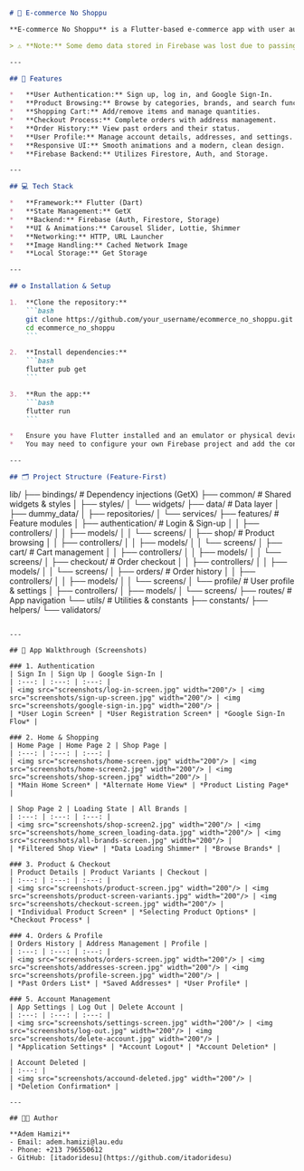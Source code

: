 ```markdown
# 🛒 E-commerce No Shoppu

**E-commerce No Shoppu** is a Flutter-based e-commerce app with user authentication, product browsing, cart management, and checkout features.

> ⚠️ **Note:** Some demo data stored in Firebase was lost due to passing the free trial limits.

---

## 🌟 Features

*   **User Authentication:** Sign up, log in, and Google Sign-In.
*   **Product Browsing:** Browse by categories, brands, and search functionality.
*   **Shopping Cart:** Add/remove items and manage quantities.
*   **Checkout Process:** Complete orders with address management.
*   **Order History:** View past orders and their status.
*   **User Profile:** Manage account details, addresses, and settings.
*   **Responsive UI:** Smooth animations and a modern, clean design.
*   **Firebase Backend:** Utilizes Firestore, Auth, and Storage.

---

## 💻 Tech Stack

*   **Framework:** Flutter (Dart)
*   **State Management:** GetX
*   **Backend:** Firebase (Auth, Firestore, Storage)
*   **UI & Animations:** Carousel Slider, Lottie, Shimmer
*   **Networking:** HTTP, URL Launcher
*   **Image Handling:** Cached Network Image
*   **Local Storage:** Get Storage

---

## ⚙️ Installation & Setup

1.  **Clone the repository:**
    ```bash
    git clone https://github.com/your_username/ecommerce_no_shoppu.git
    cd ecommerce_no_shoppu
    ```

2.  **Install dependencies:**
    ```bash
    flutter pub get
    ```

3.  **Run the app:**
    ```bash
    flutter run
    ```

*   Ensure you have Flutter installed and an emulator or physical device connected.
*   You may need to configure your own Firebase project and add the configuration files (`google-services.json` & `GoogleService-Info.plist`) for the app to function fully.

---

## 🗂 Project Structure (Feature-First)

```
lib/
├── bindings/               # Dependency injections (GetX)
├── common/                 # Shared widgets & styles
│   ├── styles/
│   └── widgets/
├── data/                   # Data layer
│   ├── dummy_data/
│   ├── repositories/
│   └── services/
├── features/               # Feature modules
│   ├── authentication/     # Login & Sign-up
│   │   ├── controllers/
│   │   ├── models/
│   │   └── screens/
│   ├── shop/               # Product browsing
│   │   ├── controllers/
│   │   ├── models/
│   │   └── screens/
│   ├── cart/               # Cart management
│   │   ├── controllers/
│   │   ├── models/
│   │   └── screens/
│   ├── checkout/           # Order checkout
│   │   ├── controllers/
│   │   ├── models/
│   │   └── screens/
│   ├── orders/             # Order history
│   │   ├── controllers/
│   │   ├── models/
│   │   └── screens/
│   └── profile/            # User profile & settings
│       ├── controllers/
│       ├── models/
│       └── screens/
├── routes/                 # App navigation
└── utils/                  # Utilities & constants
    ├── constants/
    ├── helpers/
    └── validators/
```

---

## 📸 App Walkthrough (Screenshots)

### 1. Authentication
| Sign In | Sign Up | Google Sign-In |
| :---: | :---: | :---: |
| <img src="screenshots/log-in-screen.jpg" width="200"/> | <img src="screenshots/sign-up-screen.jpg" width="200"/> | <img src="screenshots/google-sign-in.jpg" width="200"/> |
| *User Login Screen* | *User Registration Screen* | *Google Sign-In Flow* |

### 2. Home & Shopping
| Home Page | Home Page 2 | Shop Page |
| :---: | :---: | :---: |
| <img src="screenshots/home-screen.jpg" width="200"/> | <img src="screenshots/home-screen2.jpg" width="200"/> | <img src="screenshots/shop-screen.jpg" width="200"/> |
| *Main Home Screen* | *Alternate Home View* | *Product Listing Page* |

| Shop Page 2 | Loading State | All Brands |
| :---: | :---: | :---: |
| <img src="screenshots/shop-screen2.jpg" width="200"/> | <img src="screenshots/home_screen_loading-data.jpg" width="200"/> | <img src="screenshots/all-brands-screen.jpg" width="200"/> |
| *Filtered Shop View* | *Data Loading Shimmer* | *Browse Brands* |

### 3. Product & Checkout
| Product Details | Product Variants | Checkout |
| :---: | :---: | :---: |
| <img src="screenshots/product-screen.jpg" width="200"/> | <img src="screenshots/product-screen-variants.jpg" width="200"/> | <img src="screenshots/checkout-screen.jpg" width="200"/> |
| *Individual Product Screen* | *Selecting Product Options* | *Checkout Process* |

### 4. Orders & Profile
| Orders History | Address Management | Profile |
| :---: | :---: | :---: |
| <img src="screenshots/orders-screen.jpg" width="200"/> | <img src="screenshots/addresses-screen.jpg" width="200"/> | <img src="screenshots/profile-screen.jpg" width="200"/> |
| *Past Orders List* | *Saved Addresses* | *User Profile* |

### 5. Account Management
| App Settings | Log Out | Delete Account |
| :---: | :---: | :---: |
| <img src="screenshots/settings-screen.jpg" width="200"/> | <img src="screenshots/log-out.jpg" width="200"/> | <img src="screenshots/delete-account.jpg" width="200"/> |
| *Application Settings* | *Account Logout* | *Account Deletion* |

| Account Deleted |
| :---: |
| <img src="screenshots/accound-deleted.jpg" width="200"/> |
| *Deletion Confirmation* |

---

## 👨‍💻 Author

**Adem Hamizi**
- Email: adem.hamizi@lau.edu
- Phone: +213 796550612
- GitHub: [itadoridesu](https://github.com/itadoridesu)
```